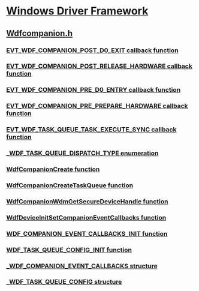 # [Windows Driver Framework](../_wdf/index.md)
## [Wdfcompanion.h](index.md)
### [EVT_WDF_COMPANION_POST_D0_EXIT callback function](../wdfcompanion/nc-wdfcompanion-evt_wdf_companion_post_d0_exit.md)
### [EVT_WDF_COMPANION_POST_RELEASE_HARDWARE callback function](../wdfcompanion/nc-wdfcompanion-evt_wdf_companion_post_release_hardware.md)
### [EVT_WDF_COMPANION_PRE_D0_ENTRY callback function](../wdfcompanion/nc-wdfcompanion-evt_wdf_companion_pre_d0_entry.md)
### [EVT_WDF_COMPANION_PRE_PREPARE_HARDWARE callback function](../wdfcompanion/nc-wdfcompanion-evt_wdf_companion_pre_prepare_hardware.md)
### [EVT_WDF_TASK_QUEUE_TASK_EXECUTE_SYNC callback function](../wdfcompanion/nc-wdfcompanion-evt_wdf_task_queue_task_execute_sync.md)
### [_WDF_TASK_QUEUE_DISPATCH_TYPE enumeration](../wdfcompanion/ne-wdfcompanion-_wdf_task_queue_dispatch_type.md)
### [WdfCompanionCreate function](../wdfcompanion/nf-wdfcompanion-wdfcompanioncreate.md)
### [WdfCompanionCreateTaskQueue function](../wdfcompanion/nf-wdfcompanion-wdfcompanioncreatetaskqueue.md)
### [WdfCompanionWdmGetSecureDeviceHandle function](../wdfcompanion/nf-wdfcompanion-wdfcompanionwdmgetsecuredevicehandle.md)
### [WdfDeviceInitSetCompanionEventCallbacks function](../wdfcompanion/nf-wdfcompanion-wdfdeviceinitsetcompanioneventcallbacks.md)
### [WDF_COMPANION_EVENT_CALLBACKS_INIT function](../wdfcompanion/nf-wdfcompanion-wdf_companion_event_callbacks_init.md)
### [WDF_TASK_QUEUE_CONFIG_INIT function](../wdfcompanion/nf-wdfcompanion-wdf_task_queue_config_init.md)
### [_WDF_COMPANION_EVENT_CALLBACKS structure](../wdfcompanion/ns-wdfcompanion-_wdf_companion_event_callbacks.md)
### [_WDF_TASK_QUEUE_CONFIG structure](../wdfcompanion/ns-wdfcompanion-_wdf_task_queue_config.md)
